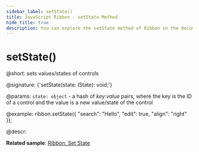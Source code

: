 ```yaml
---
sidebar_label: setState()
title: JavaScript Ribbon - setState Method 
hide_title: true
description: You can explore the setState method of Ribbon in the documentation of the DHTMLX JavaScript UI library. Browse developer guides and API reference, try out code examples and live demos, and download a free 30-day evaluation version of DHTMLX Suite 7.
---
```

 
# setState()

@short: sets values/states of controls

@signature: {'setState(state: IState): void;'}

@params:
`state: object` - a hash of *key:value* pairs, where the key is the ID of a control and the value is a new value/state of the control

@example:
ribbon.setState({
    "search": "Hello",
    "edit": true,
    "align": "right"
});

@descr:

**Related sample**: [Ribbon. Set State](https://snippet.dhtmlx.com/i7kabram)

[comment]: # (@related: ribbon/operating_ribbon.md#settinggetting-values-and-states)
